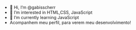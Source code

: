 - 👋 Hi, I’m @gabisscherr
- 👀 I’m interested in HTML,CSS, JavaScript
- 🌱 I’m currently learning JavaScript
- Acompanhem meu perfil, para verem meu desenvolvimento!

<!---
gabisscherr/gabisscherr is a ✨ special ✨ repository because its `README.md` (this file) appears on your GitHub profile.
You can click the Preview link to take a look at your changes.
--->
